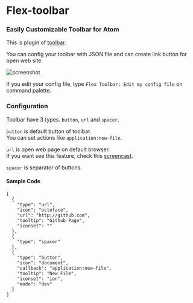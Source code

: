 # Flex-toolbar

### Easily Customizable Toolbar for Atom

This is plugin of [toolbar](https://github.com/suda/toolbar).

You can config your toolbar with JSON file and can create link button for open web site.

![screenshot](https://raw.githubusercontent.com/cakecatz/flex-toolbar/docs/screenshot.png)

If you edit your config file, type `Flex Toolbar: Edit my config file` on command palette.

### Configuration

Toolbar have 3 types.
`button`, `url` and `spacer`.

`button` is default button of toolbar.  
You can set actions like `application:new-file`.

`url` is open web page on default browser.  
If you want see this feature, check this [screencast](http://quick.as/b5vafe4g).

`spacer` is separator of buttons.

#### Sample Code
    [
      {
        "type": "url",
        "icon": "octoface",
        "url": "http://github.com",
        "tooltip": "Github Page",
        "iconset": ""
      },
      {
        "type": "spacer"
      },
      {
        "type": "button",
        "icon": "document",
        "callback": "application:new-file",
        "tooltip": "New File",
        "iconset": "ion",
        "mode": "dev"
      }
    ]
